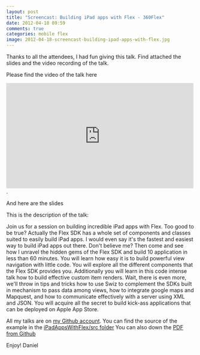 ```yaml
---
layout: post
title: "Screencast: Building iPad apps with Flex - 360Flex"
date: 2012-04-18 09:59
comments: true
categories: mobile flex
image: 2012-04-18-screencast-building-ipad-apps-with-flex.jpg
---
```


Thanks to all the attendees, I had fun giving this talk. Find attached the slides and the video recording of the talk.

<!--more-->

Please find the video of the talk here

<iframe src="http://player.vimeo.com/video/40566277" width="500" height="281" frameborder="0" webkitAllowFullScreen mozallowfullscreen allowFullScreen></iframe>.


And here are the slides

<script async class="speakerdeck-embed" data-id="4f997f0ec852a9002200a491" data-ratio="1.7777777777777777" src="//speakerdeck.com/assets/embed.js"></script>

This is the description of the talk:

Join us for a session on building incredible iPad apps with Flex. Too good to be true? 
Actually the Flex SDK has a whole set of components and classes suited  to easily build 
iPad apps. I would even say it's the fastest and easiest way to build iPad apps out there. 
Don't believe me? Then come and see how I unravel the hidden gems of the Flex SDK 
and build 10 application in less than 60 minutes. You will learn how easy it is to build 
powerful view navigation with little code. You will explore all the different components that 
the Flex SDK provides you. Additionally you will learn in this code intense talk how to build 
effective custom item renders. Wait, there is even more, we'll throw in tips and tricks how 
to use Swiz to complement the SDKs built in mechanism to pass data among views, how 
to integrate google maps and Mapquest, and  how to communicate effectively with a 
server using XML and JSON. You will acquire all the secret to build kick-ass applications 
that can be deployed on Apple App Store.

All my talks are on [my Github account](https://github.com/danielwanja/talks).
You can find the source of the example in the [iPadAppsWithFlex/src folder](https://github.com/danielwanja/talks/tree/master/iPadAppsWithFlex/src)
You can also down the [PDF from Github](https://github.com/danielwanja/talks/blob/master/iPadAppsWithFlex/presentation/BuildingiPadAppsWithFlex.pdf?raw=true)

Enjoy!
Daniel